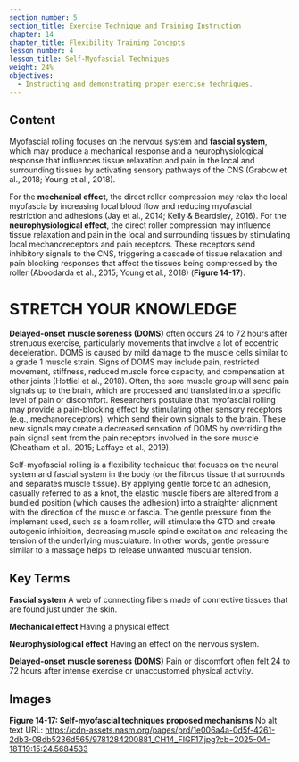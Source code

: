 ```yaml
---
section_number: 5
section_title: Exercise Technique and Training Instruction
chapter: 14
chapter_title: Flexibility Training Concepts
lesson_number: 4
lesson_title: Self-Myofascial Techniques
weight: 24%
objectives:
  - Instructing and demonstrating proper exercise techniques.
---
```


## Content
Myofascial rolling focuses on the nervous system and **fascial system**, which may produce a mechanical response and a neurophysiological response that influences tissue relaxation and pain in the local and surrounding tissues by activating sensory pathways of the CNS (Grabow et al., 2018; Young et al., 2018).

For the **mechanical effect**, the direct roller compression may relax the local myofascia by increasing local blood flow and reducing myofascial restriction and adhesions (Jay et al., 2014; Kelly & Beardsley, 2016). For the **neurophysiological effect**, the direct roller compression may influence tissue relaxation and pain in the local and surrounding tissues by stimulating local mechanoreceptors and pain receptors. These receptors send inhibitory signals to the CNS, triggering a cascade of tissue relaxation and pain blocking responses that affect the tissues being compressed by the roller (Aboodarda et al., 2015; Young et al., 2018) (**Figure 14-17**).

# STRETCH YOUR KNOWLEDGE

**Delayed-onset muscle soreness (DOMS)** often occurs 24 to 72 hours after strenuous exercise, particularly movements that involve a lot of eccentric deceleration. DOMS is caused by mild damage to the muscle cells similar to a grade 1 muscle strain. Signs of DOMS may include pain, restricted movement, stiffness, reduced muscle force capacity, and compensation at other joints (Hotfiel et al., 2018). Often, the sore muscle group will send pain signals up to the brain, which are processed and translated into a specific level of pain or discomfort. Researchers postulate that myofascial rolling may provide a pain-blocking effect by stimulating other sensory receptors (e.g., mechanoreceptors), which send their own signals to the brain. These new signals may create a decreased sensation of DOMS by overriding the pain signal sent from the pain receptors involved in the sore muscle (Cheatham et al., 2015; Laffaye et al., 2019).

Self-myofascial rolling is a flexibility technique that focuses on the neural system and fascial system in the body (or the fibrous tissue that surrounds and separates muscle tissue). By applying gentle force to an adhesion, casually referred to as a knot, the elastic muscle fibers are altered from a bundled position (which causes the adhesion) into a straighter alignment with the direction of the muscle or fascia. The gentle pressure from the implement used, such as a foam roller, will stimulate the GTO and create autogenic inhibition, decreasing muscle spindle excitation and releasing the tension of the underlying musculature. In other words, gentle pressure similar to a massage helps to release unwanted muscular tension.

## Key Terms

**Fascial system**
A web of connecting fibers made of connective tissues that are found just under the skin.

**Mechanical effect**
Having a physical effect.

**Neurophysiological effect**
Having an effect on the nervous system.

**Delayed-onset muscle soreness (DOMS)**
Pain or discomfort often felt 24 to 72 hours after intense exercise or unaccustomed physical activity.

## Images

**Figure 14-17: Self-myofascial techniques proposed mechanisms**
No alt text
URL: https://cdn-assets.nasm.org/pages/prd/1e006a4a-0d5f-4261-2db3-08db5236d565/9781284200881_CH14_FIGF17.jpg?cb=2025-04-18T19:15:24.5684533